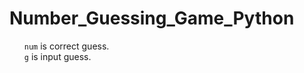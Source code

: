 <h1>Number_Guessing_Game_Python</h1>

<ol>
  <code>num</code> is correct guess.<br>
  <code>g</code> is input guess.
</ol>
